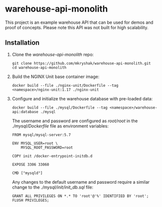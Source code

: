 # warehouse-api-monolith
This project is an example warehouse API that can be used for demos and proof of concepts. Please note this API was not built for high scalability.

## Installation ##
1.  Clone the *warehouse-api-monolith* repo:
    ```
    git clone https://github.com/mkryshak/warehouse-api-monolith.git
    cd warehouse-api-monolith
    ```
   
2. Build the NGINX Unit base container image:
   
   ```
   docker build --file ./nginx-unit/Dockerfile --tag <namespace>/nginx-unit:1.17 ./nginx-unit
   ```
   
3. Configure and initialize the warehouse database with pre-loaded data:
   
   ```
   docker build --file ./mysql/Dockerfile --tag <namespace>/warehouse-api:database ./mysql
   ```
   The username and password are configured as *root/root* in the *./mysql/Dockerfile* file as environment variables:
   ```
   FROM mysql/mysql-server:5.7
   
   ENV MYSQL_USER=root \
       MYSQL_ROOT_PASSWORD=root
   
   COPY init /docker-entrypoint-initdb.d
   
   EXPOSE 3306 33060
   
   CMD ["mysqld"]
   ```
   Any changes to the default username and password require a similar change to the *./mysql/init/init_db.sql* file:
   ```
   GRANT ALL PRIVILEGES ON *.* TO 'root'@'%' IDENTIFIED BY 'root';
   FLUSH PRIVILEGES;
   ```
   
